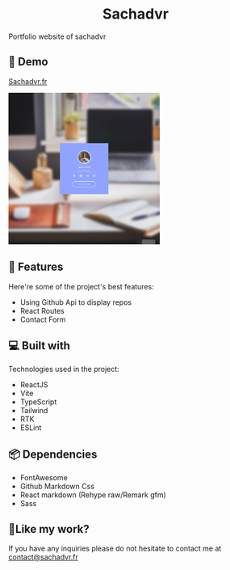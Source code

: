 <h1 align="center" id="title">Sachadvr</h1>

<p id="description">Portfolio website of sachadvr</p>

<h2>🚀 Demo</h2>

[Sachadvr.fr](Sachadvr.fr)

<img src="https://raw.githubusercontent.com/sachadvr/sachadvr/main/src/images/preview.png" alt="preview" width="300px">

  
  
<h2>🧐 Features</h2>

Here're some of the project's best features:

*   Using Github Api to display repos
*   React Routes
*   Contact Form

  
  
<h2>💻 Built with</h2>

Technologies used in the project:

*   ReactJS
*   Vite
*   TypeScript
*   Tailwind
*   RTK
*   ESLint

<h2>📦 Dependencies</h2>

*   FontAwesome
*   Github Markdown Css
*   React markdown (Rehype raw/Remark gfm)
*   Sass

<h2>💖Like my work?</h2>

If you have any inquiries please do not hesitate to contact me at contact@sachadvr.fr